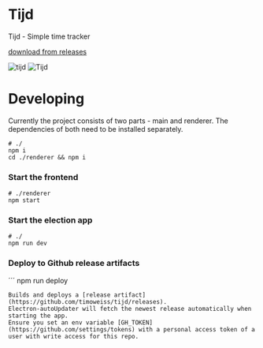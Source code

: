 # Tijd

Tijd - Simple time tracker

[download from releases](https://github.com/timoweiss/tijd/releases)

![tijd](https://user-images.githubusercontent.com/5221667/30666790-c2904058-9e55-11e7-862b-0639446770f5.gif)
![Tijd](https://user-images.githubusercontent.com/5221667/29753618-7252bca8-8b75-11e7-8256-a3a24b0190b9.png)

# Developing

Currently the project consists of two parts - main and renderer. The dependencies of both need to be installed separately.


```
# ./
npm i
cd ./renderer && npm i
```
### Start the frontend
```
# ./renderer
npm start
```
### Start the election app
```
# ./
npm run dev
```

### Deploy to Github release artifacts
´´´
npm run deploy
```
Builds and deploys a [release artifact](https://github.com/timoweiss/tijd/releases).
Electron-autoUpdater will fetch the newest release automatically when starting the app. 
Ensure you set an env variable [GH_TOKEN](https://github.com/settings/tokens) with a personal access token of a user with write access for this repo.